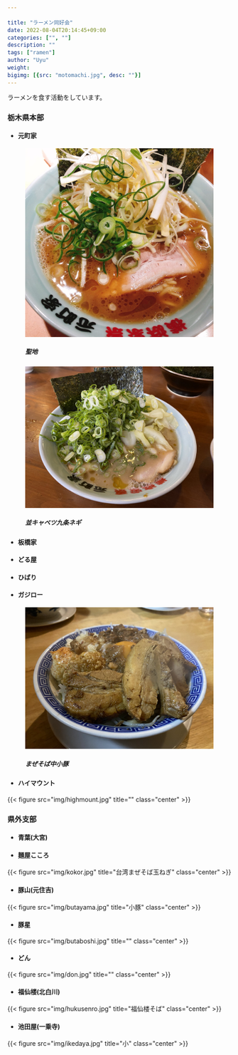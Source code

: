 ```yaml
---

title: "ラーメン同好会"
date: 2022-08-04T20:14:45+09:00
categories: ["", ""]
description: ""
tags: ["ramen"]
author: "Uyu"
weight: 
bigimg: [{src: "motomachi.jpg", desc: ""}]
---
```


ラーメンを食す活動をしています。

<!--more-->

<!--
figure shortcodeをいじったら壊れたので、治るまでraw HTMLで書きます
-->



<h3>栃木県本部</h3>

- #### 元町家

<figure>
  <img src="motomachi.jpg"/>
  <figcaption>
      <h5>聖地</h5>
  </figcaption>
</figure>

<figure>
  <img src="img/motomachinami.jpg"/>
  <figcaption>
      <h5>並キャベツ九条ネギ</h5>
  </figcaption>
</figure>



- #### 板橋家
- #### どる屋
- #### ひばり
- #### ガジロー

<figure>
  <img src="img/gajiro.jpg"/>
  <figcaption>
      <h5>まぜそば中小豚</h5>
  </figcaption>
</figure>


- #### ハイマウント

{{< figure src="img/highmount.jpg" title="" class="center" >}}




<h3>県外支部</h3>

- #### 青葉(大宮)

- #### 麺屋こころ

{{< figure src="img/kokor.jpg" title="台湾まぜそば玉ねぎ" class="center"  >}}

- #### 豚山(元住吉)

{{< figure src="img/butayama.jpg" title="小豚" class="center" >}}

- #### 豚星

{{< figure src="img/butaboshi.jpg" title="" class="center"  >}}

- #### どん

{{< figure src="img/don.jpg" title="" class="center"  >}}

- #### 福仙楼(北白川)

{{< figure src="img/hukusenro.jpg" title="福仙楼そば" class="center"  >}}


- #### 池田屋(一乗寺)

{{< figure src="img/ikedaya.jpg" title="小" class="center"  >}}
